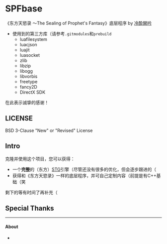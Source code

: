 # SPFbase

《东方天慾录 ～The Sealing of Prophet's Fantasy》底层程序 by [冷酔閑吟](https://github.com/Jint-lzxy)

- 使用到的第三方库（请参考`.gitmodules`和`prebuild`
  - luafilesystem
  - luacjson
  - luajit
  - luasocket
  - zlib
  - libzip
  - libogg
  - libvorbis
  - freetype
  - fancy2D
  - DirectX SDK

在此表示诚挚的感谢！

## LICENSE

BSD 3-Clause "New" or "Revised" License

## Intro

克隆并使用这个项目，您可以获得：

- 一个**完整**的（东方）[STG](https://en.wikipedia.org/wiki/Shoot_%27em_up)引擎（尽管还没有很多的优化，但会逐步跟进的（
- 获得和《东方天慾录》一样的底层程序，并可自己定制内容（前提是有C++基础（笑

剩下的等有时间了再补充（

## Special Thanks



****

#### About

- 
